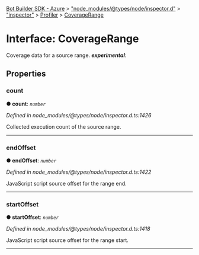 [Bot Builder SDK - Azure](../README.md) > ["node_modules/@types/node/inspector.d"](../modules/_node_modules__types_node_inspector_d_.md) > ["inspector"](../modules/_node_modules__types_node_inspector_d_._inspector_.md) > [Profiler](../modules/_node_modules__types_node_inspector_d_._inspector_.profiler.md) > [CoverageRange](../interfaces/_node_modules__types_node_inspector_d_._inspector_.profiler.coveragerange.md)



# Interface: CoverageRange


Coverage data for a source range.
*__experimental__*: 



## Properties
<a id="count"></a>

###  count

**●  count**:  *`number`* 

*Defined in node_modules/@types/node/inspector.d.ts:1426*



Collected execution count of the source range.




___

<a id="endoffset"></a>

###  endOffset

**●  endOffset**:  *`number`* 

*Defined in node_modules/@types/node/inspector.d.ts:1422*



JavaScript script source offset for the range end.




___

<a id="startoffset"></a>

###  startOffset

**●  startOffset**:  *`number`* 

*Defined in node_modules/@types/node/inspector.d.ts:1418*



JavaScript script source offset for the range start.




___


